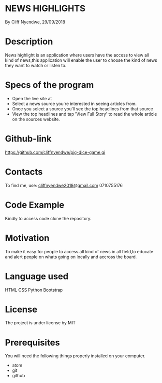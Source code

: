 # NEWS HIGHLIGHTS
By Cliff Nyendwe, 29/09/2018
# Description
News highlight is an application where users have the access to view all kind of news,this application will enable the user to choose the kind of news they want to watch or listen to.
# Specs of the program
* Open the live site at 
* Select a news source you're interested in seeing articles from.
* Once you select a source you'll see the top headlines from that source
* View the top headlines and tap 'View Full Story' to read the whole article on the sources website.

# Github-link
https://github.com/cliffnyendwe/pig-dice-game.gi

# Contacts
To find me, use: cliffnyendwe2018@gmail.com
0710755176

# Code Example
Kindly to access code clone the repository.

# Motivation
To make it easy for people to access all kind of news in all field,to educate and alert people on whats going on locally and accross the board.

# Language used
HTML 
CSS
Python
Bootstrap

# License
The project is under license by MIT

# Prerequisites
You will need the following things properly installed on your computer.

* atom
* git
* github